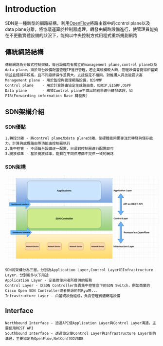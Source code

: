 # Introduction #

SDN是一種新型的網路結構，利用[OpenFlow](OpenFlow.md)將路由器中的control plane以及data plane分離，將協議運算於控制器處理，轉發由網路設備進行，使管理員能夠在不更動實體設備的狀況下，能夠以中央控制方式用程式重新規劃網路


## 傳統網路結構 ## 

    傳統網路為分散式控制架構，每台設備均有獨立的management plane,control plane以及data plane，須於每台設備配置管理IP進行管理，若企業規模較大時，管理設備會變得相當繁瑣並且錯誤率較高，且不同廠牌操作差異大，支援協定不相同，對維護人員技能要求高
    Management plane - 用於監控與管理網路設備，如SNMP
    Control plane    - 用於計算路由協定生成路由表，如RIP,EIGRP,OSPF
    Data plane       - 根據Control plane生成出的結果進行轉發處理，如FIB(Forwarding information Base 轉發表)

## SDN架構介紹 ##
    
### SDN優點 ###

    1.轉控分離 - 將control plane及data plane分離，使硬體能夠更專注於轉發與儲存能力，計算與處理路由等功能由控制器執行
    2.集中控管 - 不須每台設備逐一配置，只須對控制器進行配置即可
    3.開放標準 - 基於開放標準，能夠在不同供應商中提供一致的網路

### SDN架構 ###

![](SDN-Architecture.png)

    SDN將架構分為三層，分別為Application Layer,Control Layer和Infrastructure Layer，分別用作以下用途
    Application Layer - 定義對使用者所提供的服務
    Control Layer - 以SDN Controller負責集中控管底下的SDN Switch，例如商業的Cisco Open SDN Controller或者開源的的Ryu等...
    Infrastructure Layer - 由基礎設施組成，負責管理實體網路設備

## Interface ##

    Northbound Interface - 透過API使Application Layer與Control Layer溝通，主要使用REST API
    Southbound Interface - 透過協定使Control Layer與Infrastructure Layer能夠溝通，主要協定為OpenFlow,NetConf和OVSDB